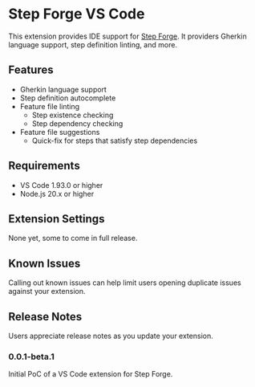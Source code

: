 # Step Forge VS Code

This extension provides IDE support for [Step Forge](https://www.npmjs.com/package/@step-forge/step-forge). It providers Gherkin language support, step definition linting, and more.

## Features

- Gherkin language support
- Step definition autocomplete
- Feature file linting
  - Step existence checking
  - Step dependency checking
- Feature file suggestions
  - Quick-fix for steps that satisfy step dependencies

## Requirements

- VS Code 1.93.0 or higher
- Node.js 20.x or higher

## Extension Settings

None yet, some to come in full release.

## Known Issues

Calling out known issues can help limit users opening duplicate issues against your extension.

## Release Notes

Users appreciate release notes as you update your extension.

### 0.0.1-beta.1

Initial PoC of a VS Code extension for Step Forge.
